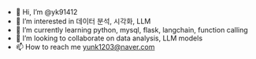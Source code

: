- 👋 Hi, I’m @yk91412
- 👀 I’m interested in 데이터 분석, 시각화, LLM
- 🌱 I’m currently learning python, mysql, flask, langchain, function calling
- 💞️ I’m looking to collaborate on data analysis, LLM models
- 📫 How to reach me yunk1203@naver.com

<!---
yk91412/yk91412 is a ✨ special ✨ repository because its `README.md` (this file) appears on your GitHub profile.
You can click the Preview link to take a look at your changes.
--->
